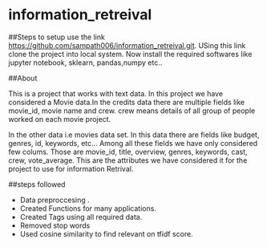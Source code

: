 # information_retreival

##Steps to setup
use the link https://github.com/sampath006/information_retreival.git. USing this link clone the project into local system. Now install the required softwares like jupyter notebook, sklearn, pandas,numpy etc..

##About 

This is a project that works with text data. In this project we have considered a Movie data.In the credits data there are multiple fields like movie_id, movie name and crew. crew means details of all group of people worked on each movie project. 

In the other data i.e movies data set. In this data there are fields like budget, genres, id, keywords, etc... Among all these fields we have only considered few colums. Those are movie_id, title, overview, genres, keywords, cast, crew, vote_average. This are the attributes we have considered it for the project to use for information Retrival.

##steps followed
* Data preproccesing .
* Created Functions for many applications.
* Created Tags using all required data.
* Removed stop words
* Used cosine similarity to find relevant on tfidf score.
